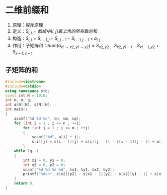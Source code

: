 # 二维前缀和
1. 原理：容斥原理
2. 定义：$S_{i,j} = 数组中(i,j)最上角的所有数的和$
3. 构造：$S_{i,j} = S_{i-1,j} + S_{i,j-1} - S_{i-1,j-1} + a_{i,j}$
4. 作用：子矩阵和：$Sum(a_{x1\sim x2,y1\sim y2}) = S_{x2,y2} - S_{x2,y1-1} - S_{x1-1,y2} + S_{x-1,y-1}$
## 子矩阵的和
```cpp
#include<iostream>
#include<cstdio>
using namespace std;
const int N = 1010;
int n, m, q;
int a[N][N], s[N][N];
int main()
{
	scanf("%d %d %d", &n, &m, &q);
	for (int i = 1 ; i <= n ; ++i)
		for (int j = 1 ; j <= m ; ++j)
		{
			scanf("%d", a[i] + j);
			s[i][j] = s[i - 1][j] + s[i][j - 1] - s[i - 1][j - 1] + a[i][j];
		}
	while (q--)
	{
		int x1 = 0, y1 = 0;
		int x2 = 0, y2 = 0;
		scanf("%d %d %d %d", &x1, &y1, &x2, &y2);
		printf("%d\n", s[x2][y2] - s[x1 - 1][y2] - s[x2][y1 - 1] + s[x1 - 1][y1 - 1]);
	}
	return 0;
}
```